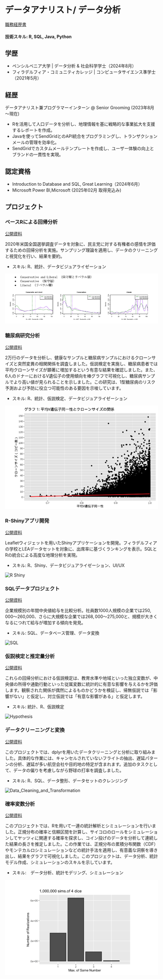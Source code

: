 
# データアナリスト/ データ分析
[職務経歴書](https://github.com/naokoi0408/Portfolio.Japanese-ver/blob/main/assets/%E8%81%B7%E5%8B%99%E7%B5%8C%E6%AD%B4%E6%9B%B8.pdf)
#### 技術スキル: R, SQL, Java, Python

## 学歴
- ペンシルベニア大学 | データ分析 & 社会科学学士（2024年8月）
- フィラデルフィア・コミュニティカレッジ | コンピュータサイエンス準学士（2021年5月）

## 経歴
データアナリスト兼プログラマーインターン @ Senior Grooming (2023年8月～現在)

- Rを活用して人口データを分析し、地理情報を基に戦略的な事業拡大を支援するレポートを作成。
- Javaを使ってSendGridとのAPI統合をプログラミングし、トランザクションメールの管理を効率化。
- SendGridでカスタムメールテンプレートを作成し、ユーザー体験の向上とブランドの一貫性を実現。

## 認定資格
- Introduction to Database and SQL, Great Learning（2024年6月）
- Microsoft Power BI,Microsoft                     (2025年02月 取得見込み)
  
## プロジェクト
### ベースRによる回帰分析
[公開資料](https://github.com/naokoi0408/Portfolio.Japanese-ver/blob/main/assets/%E5%9B%9E%E5%B8%B0%E5%88%86%E6%9E%90%20%20Regression%20Analysis%20%20.pdf)

2020年米国全国選挙調査データを対象に、民主党に対する有権者の感情を評価するための回帰分析を実施。サンプリング理論を適用し、データのクリーニングと視覚化を行い、結果を要約。
- スキル: R、統計、データビジュアライゼーション

![Regression Analysis](/assets/Difference_in_Mean.png)


### 糖尿病研究分析
[公開資料](https://github.com/naokoi0408/Portfolio.Japanese-ver/blob/main/assets/Analysis%20Project%20%E6%97%A5%E6%9C%AC%E8%AA%9E.pdf)

2万行のデータを分析し、健康なサンプルと糖尿病サンプルにおけるクローンサイズと突然変異の相関関係を調査しました。仮説検定を実施し、糖尿病患者では平均クローンサイズが顕著に増加するという有意な結果を確認しました。また、6人のドナーにおけるV遺伝子の使用傾向を棒グラフで可視化し、糖尿病サンプルでより高い値が見られることを示しました。この研究は、1型糖尿病のリスク予測および予防に役立つ可能性のある要因を示唆しています。
- スキル: R、統計、仮説検定、データビジュアライゼーション

![Diabetes Research Analysis](assets/Diabetes%20Research%20Analysis.png)


### R-Shinyアプリ開発
[公開資料](https://github.com/naokoi0408/School_Rank_App/blob/main/School_Rank_App/School_Rank_App_Description.pdf)

Leafletウィジェットを用いたShinyアプリケーションを開発。フィラデルフィアの学校とLEAデータセットを対象に、出席率に基づくランキングを表示。SQLとRの統合による高度な地理分析を実現。
- スキル: R、Shiny、データビジュアライゼーション、UI/UX

![R Shiny](/assets/Regression_Table.png)


### SQLデータプロジェクト
[公開資料](https://github.com/naokoi0408/SQL/blob/main/SQL/SQL.RStudio.pdf)

企業規模別の年間中央値給与を比較分析。社員数1000人規模の企業では$250,000～$260,000、さらに大規模な企業では$268,000～$275,000と、規模が大きくなるにつれて給与が増加する傾向を発見。
- スキル: SQL、データベース管理、データ変換

![SQL](/assets/SQL.png)


### 仮説検定と推定量分析
[公開資料](https://github.com/naokoi0408/HypothesisTesting/blob/main/Hypothesis_Testing/HypothesisTesting.pdf)

これらの回帰分析における仮説検定は、教育水準や地域といった独立変数が、中央値の所得や通勤行動といった従属変数に統計的に有意な影響を与えるかを評価します。観察された関係が偶然によるものかどうかを検証し、帰無仮説では「影響がない」と仮定し、対立仮説では「有意な影響がある」と仮定します。
- スキル: 統計、R、仮説検定

![Hypothesis](assets/Hypothesis_Testing_N_Estimators.png)

### データクリーニングと変換
[公開資料](https://github.com/naokoi0408/Cleaning_And_Transforming_Data/blob/main/Cleaning_And_Transforming_Data/Cleaning_Data.pdf)

このプロジェクトでは、dplyrを用いたデータクリーニングと分析に取り組みました。具体的な作業には、キャンセルされていないフライトの抽出、遅延パターンの分析、遅延が多い航空会社や目的地の特定が含まれます。追加のタスクとして、データの偏りを考慮しながら野球の打率を調査しました。
- スキル: R、SQL、データ整形、データセットのクレンジング

![Data_Cleaning_and_Transformation](assets/Data_Transformation.png)

### 確率変数分析
[公開資料](https://github.com/naokoi0408/RandomVariables/blob/main/RandomVariables.file/RandomVariables..pdf)

このプロジェクトでは、Rを用いて一連の統計解析とシミュレーションを行いました。正規分布の確率と信頼区間を計算し、サイコロのロールをシミュレーションしてヤッツィに関連する確率を探求し、コイン投げのデータを分析して連続した結果の長さを推定しました。この作業では、正規分布の累積分布関数（CDF）やモンテカルロシミュレーションなどの統計手法を適用し、有意義な洞察を導き出し、結果をグラフで可視化しました。このプロジェクトは、データ分析、統計モデル作成、シミュレーションのスキルを示しています。
- スキル:　データ分析、統計モデリング、シミュレーション

![Data_Cleaning_and_Transformation](https://github.com/naokoi0408/Portfolio/blob/main/assets/RandomVariables.png)
